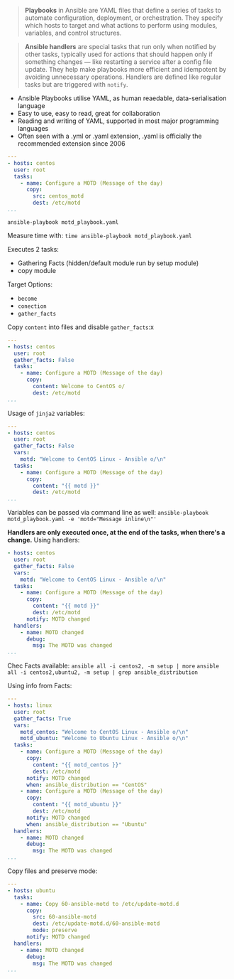> **Playbooks** in Ansible are YAML files that define a series of tasks to automate configuration, deployment, or orchestration. They specify which hosts to target and what actions to perform using modules, variables, and control structures.

>**Ansible handlers** are special tasks that run only when notified by other tasks, typically used for actions that should happen only if something changes — like restarting a service after a config file update. They help make playbooks more efficient and idempotent by avoiding unnecessary operations. Handlers are defined like regular tasks but are triggered with `notify`.

- Ansible Playbooks utilise YAML, as human reaedable, data-serialisation language
- Easy to use, easy to read, great for collaboration
- Reading and writing of YAML, supported in most major programming languages
- Often seen with a .yml or .yaml extension, .yaml is officially the recommended extension since 2006

```yaml
---
- hosts: centos
  user: root
  tasks:
    - name: Configure a MOTD (Message of the day)
      copy:
        src: centos_motd
        dest: /etc/motd
...

```

`ansible-playbook motd_playbook.yaml`

Measure time with:
`time ansible-playbook motd_playbook.yaml`

Executes 2 tasks:
- Gathering Facts (hidden/default module run by setup module)
- copy module

Target Options:
- `become`
- `conection`
- `gather_facts`

Copy `content` into files and disable `gather_facts`:x


```yaml
---
- hosts: centos
  user: root
  gather_facts: False
  tasks:
    - name: Configure a MOTD (Message of the day)
      copy:
        content: Welcome to CentOS o/
        dest: /etc/motd
...
```

Usage of `jinja2` variables:
```yaml
---
- hosts: centos
  user: root
  gather_facts: False
  vars:
    motd: "Welcome to CentOS Linux - Ansible o/\n"
  tasks:
    - name: Configure a MOTD (Message of the day)
      copy:
        content: "{{ motd }}"
        dest: /etc/motd
...
```

Variables can be passed via command line as well:
`ansible-playbook motd_playbook.yaml -e 'motd="Message inline\n"'`

**Handlers are only executed once, at the end of the tasks, when there's a change.**
Using handlers:
```yaml
- hosts: centos
  user: root
  gather_facts: False
  vars:
    motd: "Welcome to CentOS Linux - Ansible o/\n"
  tasks:
    - name: Configure a MOTD (Message of the day)
      copy:
        content: "{{ motd }}"
        dest: /etc/motd
      notify: MOTD changed
  handlers:
    - name: MOTD changed
      debug:
        msg: The MOTD was changed
...

```

Chec Facts available:
`ansible all -i centos2, -m setup | more`
`ansible all -i centos2,ubuntu2, -m setup | grep ansible_distribution`

Using info from Facts:
```yaml
---
- hosts: linux
  user: root
  gather_facts: True
  vars:
    motd_centos: "Welcome to CentOS Linux - Ansible o/\n"
    motd_ubuntu: "Welcome to Ubuntu Linux - Ansible o/\n"
  tasks:
    - name: Configure a MOTD (Message of the day)
      copy:
        content: "{{ motd_centos }}"
        dest: /etc/motd
      notify: MOTD changed
      when: ansible_distribution == "CentOS"
    - name: Configure a MOTD (Message of the day)
      copy:
        content: "{{ motd_ubuntu }}"
        dest: /etc/motd
      notify: MOTD changed
      when: ansible_distribution == "Ubuntu"
  handlers:
    - name: MOTD changed
      debug:
        msg: The MOTD was changed
...
```

Copy files and preserve mode:
```yaml
---
- hosts: ubuntu
  tasks:
    - name: Copy 60-ansible-motd to /etc/update-motd.d
      copy:
        src: 60-ansible-motd
        dest: /etc/update-motd.d/60-ansible-motd
        mode: preserve
      notify: MOTD changed
  handlers:
    - name: MOTD changed
      debug:
        msg: The MOTD was changed
...
```